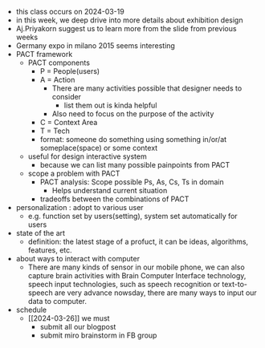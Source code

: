 - this class occurs on 2024-03-19
- in this week, we deep drive into more details about exhibition design
- Aj.Priyakorn suggest us to learn more from the slide from previous weeks 
- Germany expo in milano 2015 seems interesting 
- PACT framework
	- PACT components 
		- P = People(users)
		- A = Action
			- There are many activities possible  that designer needs to consider
				- list them out is kinda helpful
			- Also need to focus on the purpose of the activity
		- C = Context Area
		- T = Tech
		- format: someone do something using something in/or/at someplace(space) or some context
	- useful for design interactive system
		- because we can list many possible painpoints from PACT 
	- scope a problem with PACT
		- PACT analysis: Scope possible Ps, As, Cs, Ts in domain 
			- Helps understand current situation
		- tradeoffs between the combinations of PACT
- personalization : adopt to various user
	- e.g. function set by users(setting), system set automatically for users
- state of the art  
	- definition: the latest stage of a profuct, it can be ideas, algorithms, features, etc.
- about ways to interact with computer
	- There are many kinds of sensor in our mobile phone, we can also capture brain activities with Brain Computer Interface technology, speech input technologies, such as speech recognition or text-to-speech are very advance nowsday, there are many ways to input our data to computer.
- schedule
	- [[2024-03-26]] we must
		- submit all our blogpost
		- submit miro brainstorm in FB group
